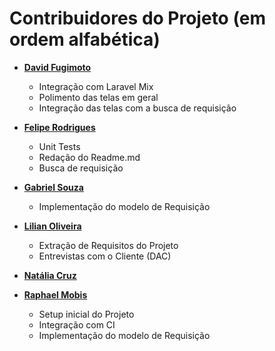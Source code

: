 Contribuidores do Projeto (em ordem alfabética)
============================================

* **[David Fugimoto](https://github.com/dsfugimoto)**

  * Integração com Laravel Mix
  * Polimento das telas em geral 
  * Integração das telas com a busca de requisição

* **[Felipe Rodrigues](https://github.com/fbidu)**

  * Unit Tests
  * Redação do Readme.md
  * Busca de requisição

* **[Gabriel Souza](https://github.com/gabriel4k2)**

  * Implementação do modelo de Requisição

* **[Lilian Oliveira](https://github.com/lilianfontan)**

  * Extração de Requisitos do Projeto
  * Entrevistas com o Cliente (DAC)

* **[Natália Cruz](https://github.com/natalhuda)**

* **[Raphael Mobis](https://github.com/rmobis)**

  * Setup inicial do Projeto
  * Integração com CI
  * Implementação do modelo de Requisição
